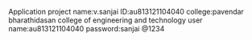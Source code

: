 Application project
name:v.sanjai
ID:au813121104040
college:pavendar bharathidasan college of engineering and technology
user name:au813121104040
password:sanjai @1234
